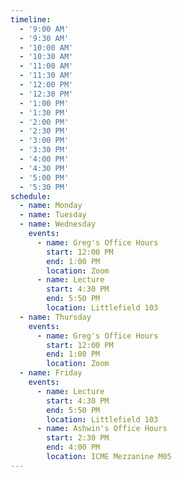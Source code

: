 ```yaml
---
timeline:
  - '9:00 AM'
  - '9:30 AM'
  - '10:00 AM'
  - '10:30 AM'
  - '11:00 AM'
  - '11:30 AM'
  - '12:00 PM'
  - '12:30 PM'
  - '1:00 PM'
  - '1:30 PM'
  - '2:00 PM'
  - '2:30 PM'
  - '3:00 PM'
  - '3:30 PM'
  - '4:00 PM'
  - '4:30 PM'
  - '5:00 PM'
  - '5:30 PM'
schedule:
  - name: Monday
  - name: Tuesday
  - name: Wednesday
    events:
      - name: Greg's Office Hours
        start: 12:00 PM
        end: 1:00 PM
        location: Zoom
      - name: Lecture
        start: 4:30 PM
        end: 5:50 PM
        location: Littlefield 103
  - name: Thursday
    events:
      - name: Greg's Office Hours
        start: 12:00 PM
        end: 1:00 PM
        location: Zoom
  - name: Friday
    events:
      - name: Lecture
        start: 4:30 PM
        end: 5:50 PM
        location: Littlefield 103
      - name: Ashwin's Office Hours
        start: 2:30 PM
        end: 4:00 PM
        location: ICME Mezzanine M05
---
```

